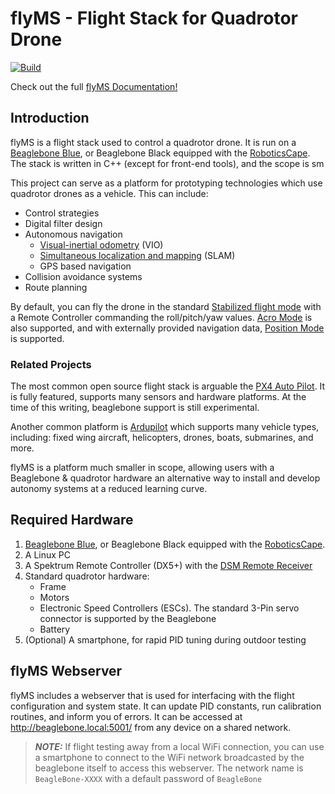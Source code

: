 # flyMS - Flight Stack for Quadrotor Drone

[![Build](https://github.com/msardonini/flyMS/actions/workflows/main.yml/badge.svg)](https://github.com/msardonini/flyMS/actions/workflows/main.yml)

Check out the full [flyMS Documentation!](https://msardonini.github.io/flyMS/)

## Introduction

flyMS is a flight stack used to control a quadrotor drone. It is run on a
[Beaglebone Blue](https://beagleboard.org/blue), or Beaglebone Black equipped with the
[RoboticsCape](https://www.newark.com/element14/bb-cape-robotics/robotics-cape-9-18-vdc/dp/95Y0637).
The stack is written in C++ (except for front-end tools), and the scope is sm

This project can serve as a platform for prototyping technologies which use quadrotor drones as a vehicle. This can
include:
* Control strategies
* Digital filter design
* Autonomous navigation
    * [Visual-inertial odometry](https://en.wikipedia.org/wiki/Visual_odometry) (VIO)
    * [Simultaneous localization and mapping](https://en.wikipedia.org/wiki/Simultaneous_localization_and_mapping) (SLAM)
    * GPS based navigation
* Collision avoidance systems
* Route planning

By default, you can fly the drone in the standard
[Stabilized flight mode](https://docs.px4.io/main/en/getting_started/flight_modes.html#manual-stabilized-mode-mc)
with a Remote Controller commanding the roll/pitch/yaw values.
[Acro Mode](https://docs.px4.io/main/en/getting_started/flight_modes.html#acro-mode-mc)
is also supported, and with externally provided navigation data,
[Position Mode](https://docs.px4.io/main/en/getting_started/flight_modes.html#position-mode-mc) is supported.

### Related Projects

The most common open source flight stack is arguable the [PX4 Auto Pilot](https://px4.io/). It is fully featured,
supports many sensors and hardware platforms. At the time of this writing, beaglebone support is still experimental.

Another common platform is [Ardupilot](https://ardupilot.org/) which supports many vehicle types, including:
fixed wing aircraft, helicopters, drones, boats, submarines, and more.

flyMS is a platform much smaller in scope, allowing users with a Beaglebone & quadrotor hardware an alternative way to
install and develop autonomy systems at a reduced learning curve.

## Required Hardware

1. [Beaglebone Blue](https://beagleboard.org/blue), or Beaglebone Black equipped with the
[RoboticsCape](https://www.newark.com/element14/bb-cape-robotics/robotics-cape-9-18-vdc/dp/95Y0637).
2. A Linux PC
3. A Spektrum Remote Controller (DX5+) with the
[DSM Remote Receiver](https://www.spektrumrc.com/Products/Default.aspx?ProdID=SPM9645)
4. Standard quadrotor hardware:
    * Frame
    * Motors
    * Electronic Speed Controllers (ESCs). The standard 3-Pin servo connector is supported by the Beaglebone
    * Battery
5. (Optional) A smartphone, for rapid PID tuning during outdoor testing


## flyMS Webserver

flyMS includes a webserver that is used for interfacing with the flight configuration and system state. It can update
PID constants, run calibration routines, and inform you of errors. It can be accessed at http://beaglebone.local:5001/
from any device on a shared network.

> **_NOTE:_** If flight testing away from a local WiFi connection, you can use a smartphone to connect to the WiFi
network broadcasted by the beaglebone itself to access this webserver. The network name is `BeagleBone-XXXX` with a
default password of `BeagleBone`
